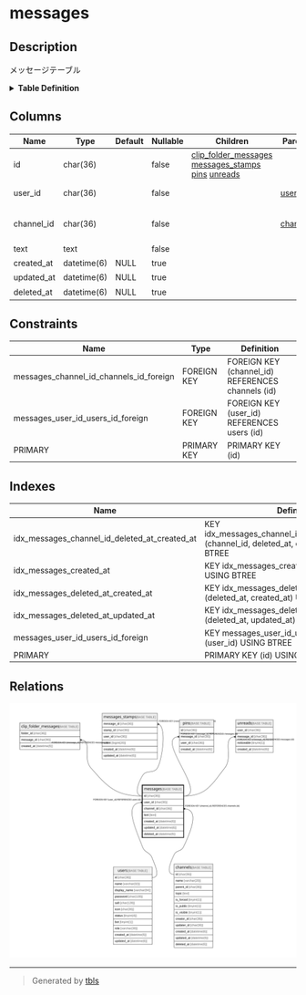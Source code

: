 # messages

## Description

メッセージテーブル

<details>
<summary><strong>Table Definition</strong></summary>

```sql
CREATE TABLE `messages` (
  `id` char(36) NOT NULL,
  `user_id` char(36) NOT NULL,
  `channel_id` char(36) NOT NULL,
  `text` text CHARACTER SET utf8mb4 COLLATE utf8mb4_bin NOT NULL,
  `created_at` datetime(6) DEFAULT NULL,
  `updated_at` datetime(6) DEFAULT NULL,
  `deleted_at` datetime(6) DEFAULT NULL,
  PRIMARY KEY (`id`),
  KEY `idx_messages_deleted_at_updated_at` (`deleted_at`,`updated_at`),
  KEY `idx_messages_channel_id_deleted_at_created_at` (`channel_id`,`deleted_at`,`created_at`),
  KEY `idx_messages_created_at` (`created_at`),
  KEY `idx_messages_deleted_at_created_at` (`deleted_at`,`created_at`),
  KEY `messages_user_id_users_id_foreign` (`user_id`),
  CONSTRAINT `messages_channel_id_channels_id_foreign` FOREIGN KEY (`channel_id`) REFERENCES `channels` (`id`) ON DELETE CASCADE ON UPDATE CASCADE,
  CONSTRAINT `messages_user_id_users_id_foreign` FOREIGN KEY (`user_id`) REFERENCES `users` (`id`) ON DELETE CASCADE ON UPDATE CASCADE
) ENGINE=InnoDB DEFAULT CHARSET=utf8mb4
```

</details>

## Columns

| Name | Type | Default | Nullable | Children | Parents | Comment |
| ---- | ---- | ------- | -------- | -------- | ------- | ------- |
| id | char(36) |  | false | [clip_folder_messages](clip_folder_messages.md) [messages_stamps](messages_stamps.md) [pins](pins.md) [unreads](unreads.md) |  | メッセージUUID |
| user_id | char(36) |  | false |  | [users](users.md) | 投稿ユーザーUUID |
| channel_id | char(36) |  | false |  | [channels](channels.md) | 投稿先チャンネルUUID |
| text | text |  | false |  |  | 本文 |
| created_at | datetime(6) | NULL | true |  |  | 作成日時 |
| updated_at | datetime(6) | NULL | true |  |  | 更新日時 |
| deleted_at | datetime(6) | NULL | true |  |  | 削除日時 |

## Constraints

| Name | Type | Definition |
| ---- | ---- | ---------- |
| messages_channel_id_channels_id_foreign | FOREIGN KEY | FOREIGN KEY (channel_id) REFERENCES channels (id) |
| messages_user_id_users_id_foreign | FOREIGN KEY | FOREIGN KEY (user_id) REFERENCES users (id) |
| PRIMARY | PRIMARY KEY | PRIMARY KEY (id) |

## Indexes

| Name | Definition |
| ---- | ---------- |
| idx_messages_channel_id_deleted_at_created_at | KEY idx_messages_channel_id_deleted_at_created_at (channel_id, deleted_at, created_at) USING BTREE |
| idx_messages_created_at | KEY idx_messages_created_at (created_at) USING BTREE |
| idx_messages_deleted_at_created_at | KEY idx_messages_deleted_at_created_at (deleted_at, created_at) USING BTREE |
| idx_messages_deleted_at_updated_at | KEY idx_messages_deleted_at_updated_at (deleted_at, updated_at) USING BTREE |
| messages_user_id_users_id_foreign | KEY messages_user_id_users_id_foreign (user_id) USING BTREE |
| PRIMARY | PRIMARY KEY (id) USING BTREE |

## Relations

![er](messages.svg)

---

> Generated by [tbls](https://github.com/k1LoW/tbls)
